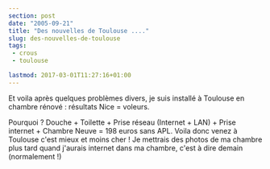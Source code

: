 ```yaml
---
section: post
date: "2005-09-21"
title: "Des nouvelles de Toulouse ...."
slug: des-nouvelles-de-toulouse
tags:
 - crous
 - toulouse

lastmod: 2017-03-01T11:27:16+01:00
---
```


Et voila après quelques problèmes divers, je suis installé à Toulouse en chambre rénové : résultats Nice = voleurs. 

Pourquoi ? Douche + Toilette + Prise réseau (Internet + LAN) + Prise internet + Chambre Neuve = 198 euros sans APL. Voila donc venez à Toulouse c'est mieux et moins cher ! Je mettrais des photos de ma chambre plus tard quand j'aurais internet dans ma chambre, c'est à dire demain (normalement !)
